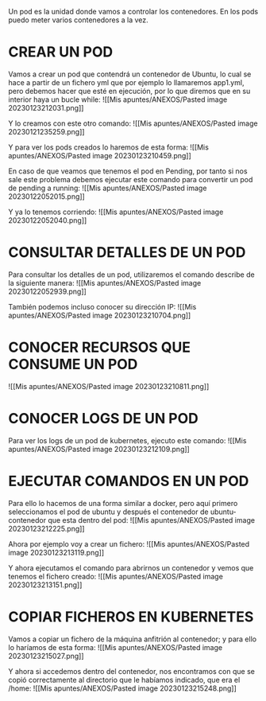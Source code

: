 Un pod es la unidad donde vamos a controlar los contenedores. En los pods puedo meter varios contenedores a la vez. 
# CREAR UN POD
Vamos a crear un pod que contendrá un contenedor de Ubuntu, lo cual se hace a partir de un fichero yml que por ejemplo lo llamaremos app1.yml, pero debemos hacer que esté en ejecución, por lo que diremos que en su interior haya un bucle while:
![[Mis apuntes/ANEXOS/Pasted image 20230123212031.png]]

Y lo creamos con este otro comando:
![[Mis apuntes/ANEXOS/Pasted image 20230121235259.png]]

Y para ver los pods creados lo haremos de esta forma:
![[Mis apuntes/ANEXOS/Pasted image 20230123210459.png]]

En caso de que veamos que tenemos el pod en Pending, por tanto si nos sale este problema debemos ejecutar este comando para convertir un pod de pending a running:
![[Mis apuntes/ANEXOS/Pasted image 20230122052015.png]]

Y ya lo tenemos corriendo:
![[Mis apuntes/ANEXOS/Pasted image 20230122052040.png]]

# CONSULTAR DETALLES DE UN POD
Para consultar los detalles de un pod, utilizaremos el comando describe de la siguiente manera:
![[Mis apuntes/ANEXOS/Pasted image 20230122052939.png]]

También podemos incluso conocer su dirección IP:
![[Mis apuntes/ANEXOS/Pasted image 20230123210704.png]]

# CONOCER RECURSOS QUE CONSUME UN POD
![[Mis apuntes/ANEXOS/Pasted image 20230123210811.png]]
# CONOCER LOGS DE UN POD
Para ver los logs de un pod de kubernetes, ejecuto este comando:
![[Mis apuntes/ANEXOS/Pasted image 20230123212109.png]]
# EJECUTAR COMANDOS EN UN POD
Para ello lo hacemos de una forma similar a docker, pero aquí primero seleccionamos el pod de ubuntu y después el contenedor de ubuntu-contenedor que esta dentro del pod:
![[Mis apuntes/ANEXOS/Pasted image 20230123212225.png]]

Ahora por ejemplo voy a crear un fichero:
![[Mis apuntes/ANEXOS/Pasted image 20230123213119.png]]

Y ahora ejecutamos el comando para abrirnos un contenedor y vemos que tenemos el fichero creado:
![[Mis apuntes/ANEXOS/Pasted image 20230123213151.png]]

# COPIAR FICHEROS EN KUBERNETES
Vamos a copiar un fichero de la máquina anfitrión al contenedor; y para ello lo haríamos de esta forma:
![[Mis apuntes/ANEXOS/Pasted image 20230123215027.png]]

Y ahora si accedemos dentro del contenedor, nos encontramos con que se copió correctamente al directorio que le habíamos indicado, que era el /home:
![[Mis apuntes/ANEXOS/Pasted image 20230123215248.png]]
